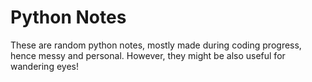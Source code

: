 # Python Notes  
                                 
    
These are random python notes, mostly made during coding progress, hence messy and personal. However, they might be also useful for wandering eyes! 


